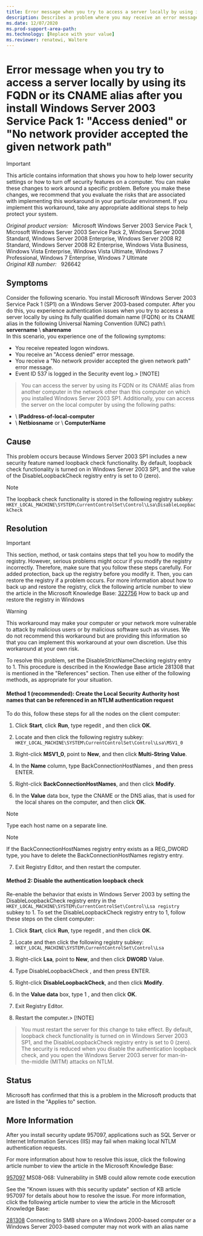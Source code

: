 ```yaml
---
title: Error message when you try to access a server locally by using its FQDN or its CNAME alias after you install Windows Server 2003 Service Pack 1: 
description: Describes a problem where you may receive an error message when you try to access a server locally by using its FQDN or its CNAME alias after you install Windows Server 2003 Service Pack 1.
ms.date: 12/07/2020
ms.prod-support-area-path: 
ms.technology: [Replace with your value]
ms.reviewer: renatewi, Waltere
---
```

# Error message when you try to access a server locally by using its FQDN or its CNAME alias after you install Windows Server 2003 Service Pack 1: "Access denied" or "No network provider accepted the given network path"

> [!IMPORTANT]
> This article contains information that shows you how to help lower security settings or how to turn off security features on a computer. You can make these changes to work around a specific problem. Before you make these changes, we recommend that you evaluate the risks that are associated with implementing this workaround in your particular environment. If you implement this workaround, take any appropriate additional steps to help protect your system. 

_Original product version:_ &nbsp; Microsoft Windows Server 2003 Service Pack 1, Microsoft Windows Server 2003 Service Pack 2, Windows Server 2008 Standard, Windows Server 2008 Enterprise, Windows Server 2008 R2 Standard, Windows Server 2008 R2 Enterprise, Windows Vista Business, Windows Vista Enterprise, Windows Vista Ultimate, Windows 7 Professional, Windows 7 Enterprise, Windows 7 Ultimate  
_Original KB number:_ &nbsp; 926642

## Symptoms

Consider the following scenario. You install Microsoft Windows Server 2003 Service Pack 1 (SP1) on a Windows Server 2003-based computer. After you do this, you experience authentication issues when you try to access a server locally by using its fully qualified domain name (FQDN) or its CNAME alias in the following Universal Naming Convention (UNC) path:\\ **servername** \ **sharename**  
In this scenario, you experience one of the following symptoms:

- You receive repeated logon windows.
- You receive an "Access denied" error message.
- You receive a "No network provider accepted the given network path" error message.
- Event ID 537 is logged in the Security event log.> [!NOTE]
> You can access the server by using its FQDN or its CNAME alias from another computer in the network other than this computer on which you installed Windows Server 2003 SP1. Additionally, you can access the server on the local computer by using the following paths:
- \\ **IPaddress-of-local-computer**  
- \\ **Netbiosname** or \\ **ComputerName** 

## Cause

This problem occurs because Windows Server 2003 SP1 includes a new security feature named loopback check functionality. By default, loopback check functionality is turned on in Windows Server 2003 SP1, and the value of the DisableLoopbackCheck registry entry is set to 0 (zero).

> [!NOTE]
> The loopback check functionality is stored in the following registry subkey: `HKEY_LOCAL_MACHINE\SYSTEM\CurrentControlSet\Control\Lsa\DisableLoopbackCheck` 

## Resolution

> [!IMPORTANT]
> This section, method, or task contains steps that tell you how to modify the registry. However, serious problems might occur if you modify the registry incorrectly. Therefore, make sure that you follow these steps carefully. For added protection, back up the registry before you modify it. Then, you can restore the registry if a problem occurs. For more information about how to back up and restore the registry, click the following article number to view the article in the Microsoft Knowledge Base: [322756](https://support.microsoft.com/help/322756) How to back up and restore the registry in Windows  

> [!WARNING]
> This workaround may make your computer or your network more vulnerable to attack by malicious users or by malicious software such as viruses. We do not recommend this workaround but are providing this information so that you can implement this workaround at your own discretion. Use this workaround at your own risk. 

To resolve this problem, set the DisableStrictNameChecking registry entry to 1. This procedure is described in the Knowledge Base article 281308 that is mentioned in the "References" section. Then use either of the following methods, as appropriate for your situation.

#### Method 1 (recommended): Create the Local Security Authority host names that can be referenced in an NTLM authentication request

To do this, follow these steps for all the nodes on the client computer:

1. Click **Start**, click **Run**, type regedit , and then click **OK**.

2. Locate and then click the following registry subkey:
 `HKEY_LOCAL_MACHINE\SYSTEM\CurrentControlSet\Control\Lsa\MSV1_0` 
3. Right-click **MSV1_0**, point to
 **New**, and then click **Multi-String Value**.

4. In the **Name** column, type
 BackConnectionHostNames , and then press ENTER.

5. Right-click **BackConnectionHostNames**, and then click **Modify**.
6. In the **Value** data box, type the CNAME or the DNS alias, that is used for the local shares on the computer, and then click **OK**.

> [!NOTE]
> Type each host name on a separate line.

> [!NOTE]
> If the BackConnectionHostNames registry entry exists as a REG_DWORD type, you have to delete the BackConnectionHostNames registry entry.
7. Exit Registry Editor, and then restart the computer.

#### Method 2: Disable the authentication loopback check

Re-enable the behavior that exists in Windows Server 2003 by setting the DisableLoopbackCheck registry entry in the
 `HKEY_LOCAL_MACHINE\SYSTEM\CurrentControlSet\Control\Lsa registry` subkey to 1. To set the DisableLoopbackCheck registry entry to 1, follow these steps on the client computer:

1. Click **Start**, click **Run**, type regedit , and then click **OK**.

2. Locate and then click the following registry subkey:
 `HKEY_LOCAL_MACHINE\SYSTEM\CurrentControlSet\Control\Lsa` 
3. Right-click **Lsa**, point to
 **New**, and then click **DWORD** Value.
4. Type DisableLoopbackCheck , and then press ENTER.
5. Right-click **DisableLoopbackCheck**, and then click **Modify**.
6. In the **Value data** box, type
 1 , and then click **OK**.
7. Exit Registry Editor.
8. Restart the computer.> [!NOTE]
> You must restart the server for this change to take effect. By default, loopback check functionality is turned on in Windows Server 2003 SP1, and the DisableLoopbackCheck registry entry is set to 0 (zero). The security is reduced when you disable the authentication loopback check, and you open the Windows Server 2003 server for man-in-the-middle (MITM) attacks on NTLM.

## Status

Microsoft has confirmed that this is a problem in the Microsoft products that are listed in the "Applies to" section. 

## More Information

After you install security update 957097, applications such as SQL Server or Internet Information Services (IIS) may fail when making local NTLM authentication requests.

For more information about how to resolve this issue, click the following article number to view the article in the Microsoft Knowledge Base:

[957097](https://support.microsoft.com/help/957097) MS08-068: Vulnerability in SMB could allow remote code execution  

See the "Known issues with this security update" section of KB article 957097 for details about how to resolve the issue.
 For more information, click the following article number to view the article in the Microsoft Knowledge Base:

[281308](https://support.microsoft.com/help/281308) Connecting to SMB share on a Windows 2000-based computer or a Windows Server 2003-based computer may not work with an alias name
